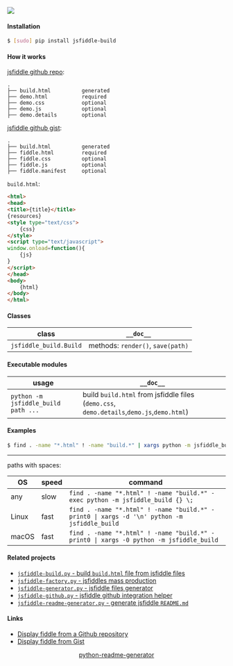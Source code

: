 <!--
https://pypi.org/project/readme-generator/
https://pypi.org/project/python-readme-generator/
-->

[![](https://img.shields.io/pypi/pyversions/jsfiddle-build.svg?longCache=True)](https://pypi.org/project/jsfiddle-build/)

#### Installation
```bash
$ [sudo] pip install jsfiddle-build
```

#### How it works
[jsfiddle github repo](https://docs.jsfiddle.net/github-integration/untitled-1):
```
.
├── build.html          generated
├── demo.html           required
├── demo.css            optional
├── demo.js             optional
├── demo.details        optional
```

[jsfiddle github gist](https://docs.jsfiddle.net/github-integration/untitled):
```
.
├── build.html          generated
├── fiddle.html         required
├── fiddle.css          optional
├── fiddle.js           optional
├── fiddle.manifest     optional
```


`build.html`:
```html
<html>
<head>
<title>{title}</title>
{resources}
<style type="text/css">
    {css}
</style>
<script type="text/javascript">
window.onload=function(){
    {js}
}
</script>
</head>
<body>
    {html}
</body>
</html>
```

#### Classes
class|`__doc__`
-|-
`jsfiddle_build.Build` |methods: `render()`, `save(path)`

#### Executable modules
usage|`__doc__`
-|-
`python -m jsfiddle_build path ...` |build `build.html` from jsfiddle files (`demo.css`, `demo.details`,`demo.js`,`demo.html`)

#### Examples
```bash
$ find . -name "*.html" ! -name "build.*" | xargs python -m jsfiddle_build
```

---
paths with spaces:

OS|speed|command
-|-|-
any|slow|`find . -name "*.html" ! -name "build.*" -exec python -m jsfiddle_build {} \;`
Linux|fast|`find . -name "*.html" ! -name "build.*" -print0 \| xargs -d '\n' python -m jsfiddle_build`
macOS|fast|`find . -name "*.html" ! -name "build.*" -print0 \| xargs -0 python -m jsfiddle_build`

#### Related projects
+   [`jsfiddle-build.py` - build `build.html` file from jsfiddle files](https://pypi.org/project/jsfiddle-build/)
+   [`jsfiddle-factory.py` - jsfiddles mass production](https://pypi.org/project/jsfiddle-build/)
+   [`jsfiddle-generator.py` - jsfiddle files generator](https://pypi.org/project/jsfiddle-generator/)
+   [`jsfiddle-github.py` - jsfiddle github integration helper](https://pypi.org/project/jsfiddle-github/)
+   [`jsfiddle-readme-generator.py` - generate jsfiddle `README.md`](https://pypi.org/project/jsfiddle-readme-generator/)

#### Links
+   [Display fiddle from a Github repository](https://docs.jsfiddle.net/github-integration/untitled-1)
+   [Display fiddle from Gist](https://docs.jsfiddle.net/github-integration/untitled)

<p align="center">
    <a href="https://pypi.org/project/python-readme-generator/">python-readme-generator</a>
</p>